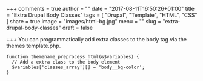 +++
comments = true
author = ""
date = "2017-08-11T16:50:26+01:00"
title = "Extra Drupal Body Classes"
tags = [
  "Drupal",
  "Template",
  "HTML",
  "CSS"
]
share = true
image = "images/html-bg.jpg"
menu = ""
slug = "extra-drupal-body-classes"
draft = false

+++
You can programmatically add extra classes to the body tag via the themes template.php.

```
function themename_preprocess_html(&$variables) {
  // Add a extra class to the body element
  $variables['classes_array'][] = 'body__bg-color';
}
```
